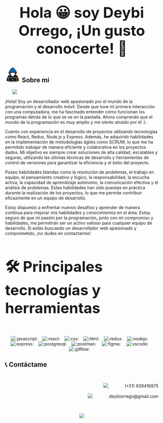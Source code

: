 <div align="center">
  <h1 style="font-size: 48px;">Hola 😀 soy Deybi Orrego, ¡Un gusto conocerte! 👋</h1>
</div>





	
## <picture><img src = "https://github.com/0xAbdulKhalid/0xAbdulKhalid/raw/main/assets/mdImages/about_me.gif" width = 50px></picture> **Sobre mi**

<picture> <img align="right" src="https://media4.giphy.com/media/v1.Y2lkPTc5MGI3NjExMTVjZWZlNTIwMTQ4MTVkOWNmM2M1NzM2NWJjOTIxMDYwNWQ2M2FlYyZjdD1n/2IudUHdI075HL02Pkk/giphy.gif" width = 480px></picture>

<br>

¡Hola! Soy un desarrollador web apasionado por el mundo de la programación y el desarrollo móvil. Desde que tuve mi primera interacción con una computadora, me ha fascinado entender cómo funcionan los programas detrás de lo que se ve en la pantalla.
Ahora comprendo que el mundo de la programación es muy amplio y me siento atraído por él :) .

Cuento con experiencia en el desarrollo de proyectos utilizando tecnologías como React, Redux, Node.js y Express. Además, he adquirido habilidades en la implementación de metodologías ágiles como SCRUM, lo que me ha permitido trabajar de manera eficiente y colaborativa en los proyectos dados. Mi objetivo es siempre crear soluciones de alta calidad, escalables y seguras, utilizando las últimas técnicas de desarrollo y herramientas de control de versiones para garantizar la eficiencia y el éxito del proyecto.

Poseo habilidades blandas como la resolución de problemas, el trabajo en equipo, el pensamiento creativo y lógico, la responsabilidad, la escucha activa, la capacidad de aprendizaje autónomo, la comunicación efectiva y el análisis de problemas. Estas habilidades han sido puestas en práctica durante la realización de los proyectos, lo que me permite contribuir eficazmente en un equipo de desarrollo.

Estoy dispuesto a enfrentar nuevos desafíos y aprender de manera continua para mejorar mis habilidades y conocimientos en el área. Estoy seguro de que mi pasión por la programación, junto con mi compromiso y habilidades, me permitirán ser un activo valioso para cualquier equipo de desarrollo. Si estás buscando un desarrollador web apasionado y comprometido, ¡no dudes en contactarme!




<div align="left">
  <h1 style="font-size: 48px;">🛠️ Principales tecnologías y herramientas </h1>
</div>

<br>
<p align="center">
<img src="https://cdn.jsdelivr.net/gh/devicons/devicon/icons/javascript/javascript-original.svg" alt=":javascript:" width="60" height="60" style="padding-right: 15px;"><img src="https://cdn.jsdelivr.net/gh/devicons/devicon/icons/react/react-original.svg" alt=":react:" width="60" height="60" style="padding-right: 15px;"><img src="https://cdn.jsdelivr.net/gh/devicons/devicon/icons/css3/css3-original.svg" alt=":css:" width="60" height="60" style="padding-right: 15px;"><img src="https://cdn.jsdelivr.net/gh/devicons/devicon/icons/html5/html5-original.svg" alt=":html:" width="60" height="60" style="padding-right: 15px;"><img src="https://cdn.jsdelivr.net/gh/devicons/devicon/icons/redux/redux-original.svg" alt=":redux:" width="60" height="60" style="padding-right: 15px;"><img src="https://cdn.jsdelivr.net/gh/devicons/devicon/icons/nodejs/nodejs-original.svg" alt=":nodejs:" width="60" height="60" style="padding-right: 15px;"><img src="https://cdn.jsdelivr.net/gh/devicons/devicon/icons/express/express-original.svg" alt=":express:" width="60" height="60" style="padding-right: 15px;"><img src="https://cdn.jsdelivr.net/gh/devicons/devicon/icons/postgresql/postgresql-original.svg" alt=":postgresql:" width="60" height="60" style="padding-right: 15px;"><img src="https://cdn.icon-icons.com/icons2/3053/PNG/512/postman_macos_bigsur_icon_189815.png" alt=":postman:" width="60" height="60" style="padding-right: 15px;" />
<img src="https://cdn.jsdelivr.net/gh/devicons/devicon/icons/figma/figma-original.svg" alt=":figma:" width="60" height="60" style="padding-right: 15px;" />
<img src="https://cdn.jsdelivr.net/gh/devicons/devicon/icons/vscode/vscode-original.svg" alt=":vscode:" width="60" height="60" style="padding-right: 15px;" /><img src="https://cdn.icon-icons.com/icons2/2107/PNG/512/file_type_git_icon_130581.png" alt=":gitflow:" width="60" height="60" style="padding-right: 15px;" />
</p>


## 📞 Contáctame </h1>


<br>

<p align="center">
  <p style="display: flex; justify-content: flex-end; align-items: center;">
    <img src="https://cdn-icons-png.flaticon.com/512/3870/3870799.png" alt="tef" width="20" height="20" style="padding-right: 15px; margin-right: 20px;"> <span style="padding-left: 15px;">(+51) 939416975</span>
  </p>
  <p style="display: flex; justify-content: flex-end; align-items: center;">
    <img src="https://cdn-icons-png.flaticon.com/512/732/732200.png" alt="gmail" width="20" height="20" style="padding-right: 15px; margin-right: 20px;"> <span style="padding-left: 15px;">deybiorrego@gmail.com</span>
  </p>
</p>



<br>

<p align="center">
  <img src="https://media2.giphy.com/media/l3q2KRkOVYvi8WfU4/giphy.gif?cid=ecf05e47am34jaz37ow95tc0jt2sycuy8fgppyjslum9cw7x&rid=giphy.gif&ct=g" width="800px">
</p>

